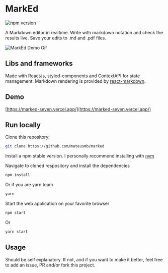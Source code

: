 # MarkEd

[![npm version](https://badge.fury.io/js/react-markdown.svg)](https://badge.fury.io/js/react-markdown)

A Markdown editor in realtime. Write with markdown notation and check the results live. Save your edits to .md and .pdf files.

![MarkEd Demo Gif](https://i.imgur.com/Y6I3DXA.gif)

## Libs and frameworks

Made with ReactJs, styled-components and ContextAPI for state management. Markdown rendering is provided by [react-markdown](https://github.com/remarkjs/react-markdown).

## Demo

[https://marked-seven.vercel.app/](https://marked-seven.vercel.app/)

## Run locally

Clone this repository:

```bash
git clone https://github.com/mateusmb/marked
```

Install a npm stable version. I personally recommend installing with [nvm](https://github.com/nvm-sh/nvm)

Navigate to cloned respository and install the dependencies

```bash
npm install
```

Or if you are yarn team

```bash
yarn
```

Start the web application on your favorite browser

```bash
npm start
```

Or

```bash
yarn start
```

## Usage

Should be self explanatory. If not, and if you want to make it better, feel free to add an issue, PR and/or fork this project.
